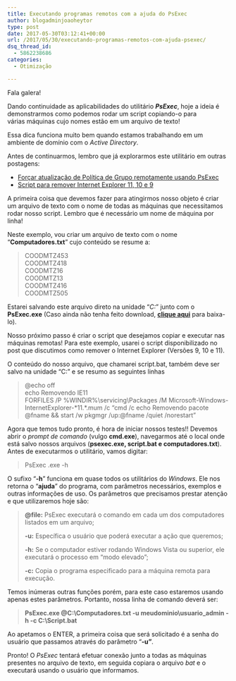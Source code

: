 ```yaml
---
title: Executando programas remotos com a ajuda do PsExec
author: blogadminjoaoheytor
type: post
date: 2017-05-30T03:12:41+00:00
url: /2017/05/30/executando-programas-remotos-com-ajuda-psexec/
dsq_thread_id:
  - 5862238686
categories:
  - Otimização

---
```

Fala galera!

Dando continuidade as aplicabilidades do utilitário _**PsExec**_, hoje a ideia é demonstrarmos como podemos rodar um script copiando-o para várias máquinas cujo nomes estão em um arquivo de texto!

Essa dica funciona muito bem quando estamos trabalhando em um ambiente de domínio com o _Active Directory_.

<!--more-->

Antes de continuarmos, lembro que já explorarmos este utilitário em outras postagens:

  * <a href="https://www.joaoheytor.com/2015/03/13/forcar-atualizacao-de-politica-de-grupo-remotamente-usando-psexec/" target="_blank" rel="noopener noreferrer">Forçar atualização de Política de Grupo remotamente usando PsExec</a>
  * <a href="https://www.joaoheytor.com/2017/05/11/script-para-remover-internet-explorer-11-10-e-9/" target="_blank" rel="noopener noreferrer">Script para remover Internet Explorer 11, 10 e 9</a>

A primeira coisa que devemos fazer para atingirmos nosso objeto é criar um arquivo de texto com o nome de todas as máquinas que necessitamos rodar nosso script. Lembro que é necessário um nome de máquina por linha!

Neste exemplo, vou criar um arquivo de texto com o nome &#8220;**Computadores.txt**&#8221; cujo conteúdo se resume a:

> COODMTZ453  
> COODMTZ418  
> COODMTZ16  
> COODMTZ13  
> COODMTZ416  
> COODMTZ505

Estarei salvando este arquivo direto na unidade &#8220;_C:_&#8221; junto com o **PsExec.exe** (Caso ainda não tenha feito download, <a href="https://technet.microsoft.com/en-us/sysinternals/bb897553.aspx" target="_blank" rel="noopener noreferrer"><strong>clique aqui</strong></a> para baixa-lo).

Nosso próximo passo é criar o script que desejamos copiar e executar nas máquinas remotas! Para este exemplo, usarei o script disponibilizado no post que discutimos como remover o Internet Explorer (Versões 9, 10 e 11).

O conteúdo do nosso arquivo, que chamarei script.bat, também deve ser salvo na unidade &#8220;C:&#8221; e se resumo as seguintes linhas

> @echo off  
> echo Removendo IE11  
> FORFILES /P %WINDIR%\servicing\Packages /M Microsoft-Windows-InternetExplorer-\*11.\*.mum /c “cmd /c echo Removendo pacote @fname && start /w pkgmgr /up:@fname /quiet /norestart”

Agora que temos tudo pronto, é hora de iniciar nossos testes!! Devemos abrir o _prompt de comando_ (vulgo **cmd.exe**), navegarmos até o local onde está salvo nossos arquivos (**psexec.exe, script.bat e computadores.txt**). Antes de executarmos o utilitário, vamos digitar:

> PsExec .exe -h

O sufixo &#8220;**-h**&#8221; funciona em quase todos os utilitários do _Windows_. Ele nos retorna o &#8220;**ajuda**&#8221; do programa, com parâmetros necessários, exemplos e outras informações de uso. Os parâmetros que precisamos prestar atenção e que utilizaremos hoje são:

> **@file:** PsExec executará o comando em cada um dos computadores listados em um arquivo;
> 
> **-u:** Específica o usuário que poderá executar a ação que queremos;
> 
> **-h:** Se o computador estiver rodando Windows Vista ou superior, ele executará o processo em &#8220;modo elevado&#8221;;
> 
> **-c:** Copia o programa especificado para a máquina remota para execução.

Temos inúmeras outras funções porém, para este caso estaremos usando apenas estes parâmetros. Portanto, nossa linha de comando deverá ser:

> **PsExec.exe @C:\Computadores.txt -u meudominio\usuario_admin -h -c C:\Script.bat**

Ao apetamos o ENTER, a primeira coisa que será solicitado é a senha do usuário que passamos através do parâmetro &#8220;**-u&#8221;**.

Pronto! O _PsExec_ tentará efetuar conexão junto a todas as máquinas presentes no arquivo de texto, em seguida copiara o arquivo _bat_ e o executará usando o usuário que informamos.